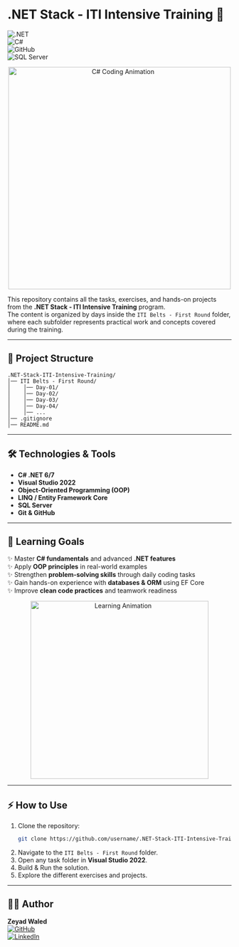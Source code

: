 ﻿# .NET Stack - ITI Intensive Training 🚀  

![.NET](https://img.shields.io/badge/.NET-6/7-purple?style=for-the-badge&logo=dotnet)  
![C#](https://img.shields.io/badge/C%23-OOP-blue?style=for-the-badge&logo=c-sharp)  
![GitHub](https://img.shields.io/badge/GitHub-Repo-black?style=for-the-badge&logo=github)  
![SQL Server](https://img.shields.io/badge/SQL-Server-red?style=for-the-badge&logo=microsoftsqlserver)  

<p align="center">
  <img src="https://media.giphy.com/media/QTfX9Ejfra3ZmNxh6B/giphy.gif" width="500" alt="C# Coding Animation"/>
</p>  

This repository contains all the tasks, exercises, and hands-on projects from the **.NET Stack - ITI Intensive Training** program.  
The content is organized by days inside the `ITI Belts - First Round` folder, where each subfolder represents practical work and concepts covered during the training.  

---

## 📂 Project Structure
```
.NET-Stack-ITI-Intensive-Training/
│── ITI Belts - First Round/
│    │── Day-01/
│    │── Day-02/
│    │── Day-03/
│    │── Day-04/
│    │── ...
│── .gitignore
│── README.md
```

---

## 🛠️ Technologies & Tools
- **C# .NET 6/7**
- **Visual Studio 2022**
- **Object-Oriented Programming (OOP)**
- **LINQ / Entity Framework Core**
- **SQL Server**
- **Git & GitHub**

---

## 🎯 Learning Goals
✨ Master **C# fundamentals** and advanced **.NET features**  
✨ Apply **OOP principles** in real-world examples  
✨ Strengthen **problem-solving skills** through daily coding tasks  
✨ Gain hands-on experience with **databases & ORM** using EF Core  
✨ Improve **clean code practices** and teamwork readiness  

<p align="center">
  <img src="https://media.giphy.com/media/coxQHKASG60HrHtvkt/giphy.gif" width="400" alt="Learning Animation"/>
</p>  

---

## ⚡ How to Use
1. Clone the repository:
   ```bash
   git clone https://github.com/username/.NET-Stack-ITI-Intensive-Training.git
   ```
2. Navigate to the `ITI Belts - First Round` folder.
3. Open any task folder in **Visual Studio 2022**.
4. Build & Run the solution.
5. Explore the different exercises and projects.

---

## 👨‍💻 Author
**Zeyad Waled**  
[![GitHub](https://img.shields.io/badge/GitHub-Profile-black?style=for-the-badge&logo=github)](https://github.com/zeyadwaled25)  
[![LinkedIn](https://img.shields.io/badge/LinkedIn-Connect-blue?style=for-the-badge&logo=linkedin)](https://www.linkedin.com/in/zeyad-waled-3504a9295/)  
